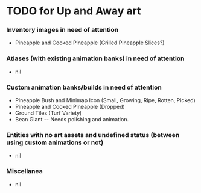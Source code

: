 # TODO for Up and Away art

### Inventory images in need of attention
+ Pineapple and Cooked Pineapple (Grilled Pineapple Slices?)

### Atlases (with existing animation banks) in need of attention
+ nil

### Custom animation banks/builds in need of attention
+ Pineapple Bush and Minimap Icon (Small, Growing, Ripe, Rotten, Picked)
+ Pineapple and Cooked Pineapple (Dropped)
+ Ground Tiles (Turf Variety)
+ Bean Giant -- Needs polishing and animation.

### Entities with no art assets and undefined status (between using custom animations or not)
+ nil

### Miscellanea
+ nil


<!--
vim: ft=markdown nofoldenable
-->
